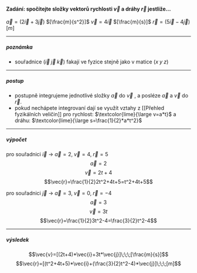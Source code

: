
#### Zadání: spočítejte složky vektorů rychlosti $\vec{v}$ a dráhy $\vec{r}$ jestliže...
$\vec{a}=(2\vec{i}+3\vec{j})$ $[\frac{m}{s^2}]$
$\vec{v}=4\vec{i}$ $[\frac{m}{s}]$
$\vec{r}=(5\vec{i}-4\vec{j})$ $[m]$

---
##### poznámka

- souřadnice ($\vec{i}\;\vec{j}\;\vec{k}$) fakají ve fyzice stejně jako v matice ($x\;y\;z$) 

---
##### postup

- postupně integrujeme jednotlivé složky $\vec{a}$ do $\vec{v}$ , a posléze $\vec{a}$ a $\vec{v}$ do $\vec{r}$.
- pokud nechápete integrovaní dají se využít vztahy z [[Přehled fyzikálních veličin]] pro rychlost: $\textcolor{lime}{\large v=a*t}$ a dráhu: $\textcolor{lime}{\large s=\frac{1}{2}*a*t^2}$ 

---
##### výpočet

pro souřadnici $\vec{i}$ $\rightarrow$ $\vec{a}=2,\;\vec{v}=4,\;\vec{r}=5$
$$\vec{a}=2$$
$$\vec{v}=2t+4$$
$$\vec{r}=\frac{1}{2}2t^2+4t+5=t^2+4t+5$$


pro souřadnici $\vec{j}$ $\rightarrow$ $\vec{a}=3,\;\vec{v}=0,\;\vec{r}=-4$
$$\vec{a}=3$$
$$\vec{v}=3t$$
$$\vec{r}=\frac{1}{2}3t^2-4=\frac{3}{2}t^2-4$$

---
##### výsledek
$$\vec{v}=[(2t+4)*\vec{i}+3t*\vec{j}]\;\;\;[\frac{m}{s}]$$
$$\vec{r}=[(t^2+4t+5)*\vec{i}+(\frac{3}{2}t^2-4)*\vec{j}]\;\;\;[m]$$
